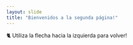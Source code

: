 ```yaml
---
layout: slide
title: "Bienvenidos a la segunda página!"
---
```

🐈
Utiliza la flecha hacia la izquierda para volver!
